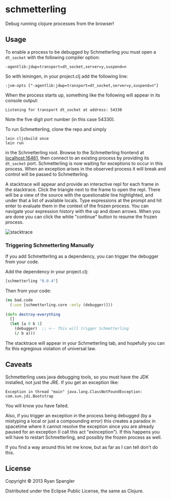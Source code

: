 # schmetterling

Debug running clojure processes from the browser!

## Usage

To enable a process to be debugged by Schmetterling you must open a `dt_socket`
with the following compiler option:

    -agentlib:jdwp=transport=dt_socket,server=y,suspend=n
    
So with leiningen, in your project.clj add the following line:

    :jvm-opts ["-agentlib:jdwp=transport=dt_socket,server=y,suspend=n"]
    
When the process starts up, something like the following will appear in its
console output:

    Listening for transport dt_socket at address: 54330
    
Note the five digit port number (in this case 54330).

To run Schmetterling, clone the repo and simply

    lein cljsbuild once
    lein run
    
in the Schmetterling root.  Browse to the Schmetterling frontend at
[localhost:16461](localhost:16461), then connect to an existing process by
providing its `dt_socket` port.  Schmetterling is now waiting for exceptions to
occur in this process.  When an exception arises in the observed process it will
break and control will be passed to Schmetterling.

A stacktrace will appear and provide an interactive repl for each frame in the
stacktrace.  Click the triangle next to the frame to open the repl.  There will
be a view of the source with the questionable line highlighted, and under that a
list of available locals.  Type expressions at the prompt and hit enter to
evaluate them in the context of the frozen process.  You can navigate your
expression history with the up and down arrows.  When you are done you can click
the white "continue" button to resume the frozen process.

![stacktrace](https://raw.github.com/prismofeverything/schmetterling/master/stacktrace.png)

### Triggering Schmetterling Manually

If you add Schmetterling as a dependency, you can trigger the debugger from your code.

Add the dependency in your project.clj:

```clj
[schmetterling "0.0.4"]
```    

Then from your code:

```clj
(ns bad.code
  (:use [schmetterling.core :only (debugger)]))
  
(defn destroy-everything
  []
  (let [a 0 b 1]
    (debugger)  ;; <-- This will trigger Schmetterling
    (/ b a)))
```

The stacktrace will appear in your Schmetterling tab, and hopefully you can fix
this egregious violation of universal law.

## Caveats

Schmetterling uses java debugging tools, so you must have the JDK installed, not
just the JRE.  If you get an exception like:

    Exception in thread "main" java.lang.ClassNotFoundException: com.sun.jdi.Bootstrap
    
You will know you have failed.

Also, if you trigger an exception in the process being debugged (by a mistyping
a local or just a compounding error) this creates a paradox in spacetime where
it cannot resolve the exception since you are already paused for an exception (I
call this act "exinception").  If this happens you will have to restart
Schmetterling, and possibly the frozen process as well.

If you find a way around this let me know, but as far as I can tell don't do
this.

## License

Copyright © 2013 Ryan Spangler

Distributed under the Eclipse Public License, the same as Clojure.
